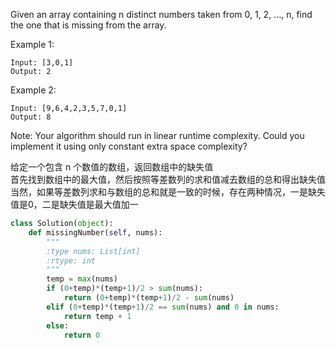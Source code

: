 Given an array containing n distinct numbers taken from 0, 1, 2, ..., n, find the one that is missing from the array.

Example 1:
```
Input: [3,0,1]
Output: 2
```
Example 2:
```
Input: [9,6,4,2,3,5,7,0,1]
Output: 8
```
Note:
Your algorithm should run in linear runtime complexity. Could you implement it using only constant extra space complexity?

给定一个包含 n 个数值的数组，返回数组中的缺失值  
首先找到数组中的最大值，然后按照等差数列的求和值减去数组的总和得出缺失值  
当然，如果等差数列求和与数组的总和就是一致的时候，存在两种情况，一是缺失值是0，二是缺失值是最大值加一
```python
class Solution(object):
    def missingNumber(self, nums):
        """
        :type nums: List[int]
        :rtype: int
        """
        temp = max(nums)
        if (0+temp)*(temp+1)/2 > sum(nums):
            return (0+temp)*(temp+1)/2 - sum(nums)
        elif (0+temp)*(temp+1)/2 == sum(nums) and 0 in nums:
            return temp + 1
        else:
            return 0
```
